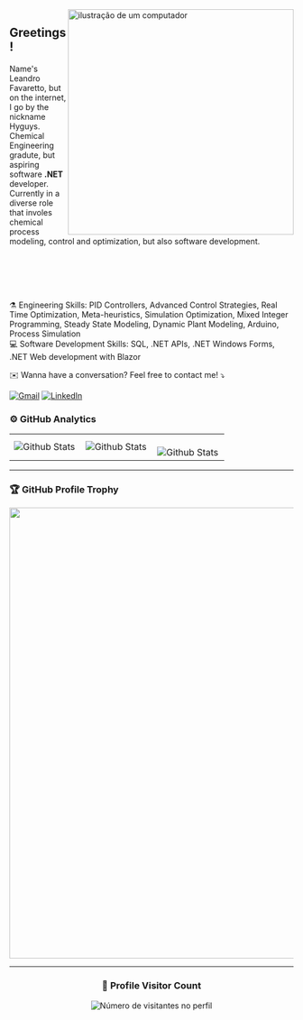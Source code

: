 <img src="https://raw.githubusercontent.com/MicaelliMedeiros/micaellimedeiros/master/image/computer-illustration.png" alt="ilustração de um computador" min-width="400px" max-width="400px" width="400px" align="right">
<h2><b> Greetings! </b></h2>
<p align="left"> 
  Name's Leandro Favaretto, but on the internet, I go by the nickname Hyguys. <br>
  Chemical Engineering gradute, but aspiring software <strong>.NET</strong> developer. <br>
  Currently in a diverse role that involes chemical process modeling, control and optimization, but also software development.
</p>
<br><br><br><br>
<p align="left">
  ⚗️ Engineering Skills: PID Controllers, Advanced Control Strategies, Real Time Optimization, Meta-heuristics, Simulation Optimization, Mixed Integer Programming, Steady State Modeling, Dynamic Plant Modeling, Arduino, Process Simulation <br>
  💻 Software Development Skills: SQL, .NET APIs, .NET Windows Forms, .NET Web development with Blazor
</p>


<p align="left">
  ✉️ Wanna have a conversation? Feel free to contact me! ⤵️
</p>

<p align="left">
  <a href="#" title="Gmail">
  <img src="https://img.shields.io/badge/-Gmail-FF0000?style=flat-square&labelColor=FF0000&logo=gmail&logoColor=white&link=leandro.favaretto26@gmail.com" alt="Gmail"/></a>
  <a href="#" title="LinkedIn">
  <img src="https://img.shields.io/badge/-Linkedin-0e76a8?style=flat-square&logo=Linkedin&logoColor=white&link=(https://www.linkedin.com/in/leandro-favaretto/)" alt="LinkedIn"/></a>
</p>


### ⚙️ GitHub Analytics

<table>
  <tr>
    <td>
      <img
        align="left"
        src="https://github-readme-stats.vercel.app/api?username=Hyguys&theme=dark&hide_border=false&include_all_commits=true"
        alt="Github Stats"
      />
    </td>
    <td>
      <img
        align="left"
        src="https://github-readme-stats.vercel.app/api/top-langs/?username=Hyguys&theme=dark&hide_border=false&include_all_commits=true&count_private=true&layout=compact"
        alt="Github Stats"
      />
    </td>
    <td>
      <br />
      <img
        align="left"
        src="https://github-readme-streak-stats.herokuapp.com/?user=Hyguys&theme=dark&hide_border=false"
        alt="Github Stats"
      />
    </td>
  </tr>
</table>

--- 

### 🏆 GitHub Profile Trophy

<p align="center">
  <a
    href="https://github.com/ryo-ma/github-profile-trophy"
    title="repositório de troféus"
  >
    <img
      width="800"
      src="https://github-profile-trophy.vercel.app/?username=Hyguys&column=8&theme=darkhub&no-frame=true&no-bg=true"
    />
  </a>
</p>

---

<div align="center">
  <h3><b>📍 Profile Visitor Count</b></h3>
</div>

<p align="center">
  <img
    src="https://profile-counter.glitch.me/Hyguys/count.svg"
    alt="Número de visitantes no perfil"
  />
</p>
